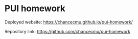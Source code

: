 # PUI homework

Deployed website: https://chancecmu.github.io/pui-homework/

Repository link: https://github.com/chancecmu/pui-homework
